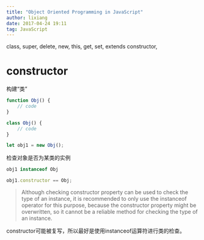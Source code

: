 ```yaml
---
title: "Object Oriented Programming in JavaScript"
author: lixiang
date: 2017-04-24 19:11
tag: JavaScript
---
```


class, super, delete, new, this, get, set, extends
constructor,

# constructor

构建“类”

``` javascript
function Obj() {
    // code
}

class Obj() {
    // code
}

let obj1 = new Obj();
```

检查对象是否为某类的实例

``` javascript
obj1 instanceof Obj

obj1.constructor == Obj;
```

> Although checking constructor property can be used to check the type of an instance, it is recommended to only use the instanceof operator for this purpose, because the constructor property might be overwritten, so it cannot be a reliable method for checking the type of an instance.

constructor可能被复写，所以最好是使用instanceof运算符进行类的检查。

